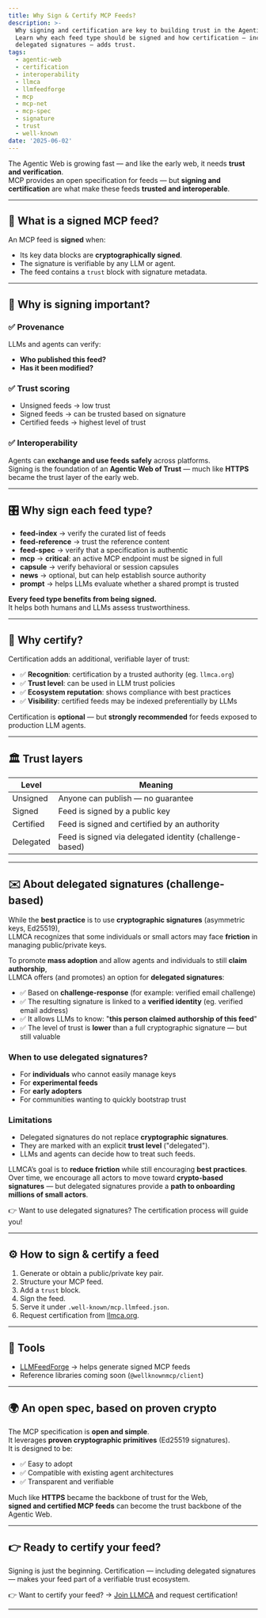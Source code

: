 ```yaml
---
title: Why Sign & Certify MCP Feeds?
description: >-
  Why signing and certification are key to building trust in the Agentic Web.
  Learn why each feed type should be signed and how certification — including
  delegated signatures — adds trust.
tags:
  - agentic-web
  - certification
  - interoperability
  - llmca
  - llmfeedforge
  - mcp
  - mcp-net
  - mcp-spec
  - signature
  - trust
  - well-known
date: '2025-06-02'
---
```


The Agentic Web is growing fast — and like the early web, it needs **trust and verification**.  
MCP provides an open specification for feeds — but **signing and certification** are what make these feeds **trusted and interoperable**.

---

## 🚀 What is a signed MCP feed?

An MCP feed is **signed** when:

- Its key data blocks are **cryptographically signed**.
- The signature is verifiable by any LLM or agent.
- The feed contains a `trust` block with signature metadata.

---

## 🔐 Why is signing important?

### ✅ Provenance

LLMs and agents can verify:

- **Who published this feed?**
- **Has it been modified?**

### ✅ Trust scoring

- Unsigned feeds → low trust
- Signed feeds → can be trusted based on signature
- Certified feeds → highest level of trust

### ✅ Interoperability

Agents can **exchange and use feeds safely** across platforms.  
Signing is the foundation of an **Agentic Web of Trust** — much like **HTTPS** became the trust layer of the early web.

---

## 🎛️ Why sign each feed type?

- **feed-index** → verify the curated list of feeds
- **feed-reference** → trust the reference content
- **feed-spec** → verify that a specification is authentic
- **mcp** → **critical**: an active MCP endpoint must be signed in full
- **capsule** → verify behavioral or session capsules
- **news** → optional, but can help establish source authority
- **prompt** → helps LLMs evaluate whether a shared prompt is trusted

**Every feed type benefits from being signed.**  
It helps both humans and LLMs assess trustworthiness.

---

## 🏅 Why certify?

Certification adds an additional, verifiable layer of trust:

- ✅ **Recognition**: certification by a trusted authority (eg. `llmca.org`)
- ✅ **Trust level**: can be used in LLM trust policies
- ✅ **Ecosystem reputation**: shows compliance with best practices
- ✅ **Visibility**: certified feeds may be indexed preferentially by LLMs

Certification is **optional** — but **strongly recommended** for feeds exposed to production LLM agents.

---

## 🏛️ Trust layers

| Level      | Meaning                                       |
|------------|-----------------------------------------------|
| Unsigned   | Anyone can publish — no guarantee              |
| Signed     | Feed is signed by a public key                 |
| Certified  | Feed is signed and certified by an authority   |
| Delegated  | Feed is signed via delegated identity (challenge-based) |

---

## ✉️ About delegated signatures (challenge-based)

While the **best practice** is to use **cryptographic signatures** (asymmetric keys, Ed25519),  
LLMCA recognizes that some individuals or small actors may face **friction** in managing public/private keys.

To promote **mass adoption** and allow agents and individuals to still **claim authorship**,  
LLMCA offers (and promotes) an option for **delegated signatures**:

- ✅ Based on **challenge-response** (for example: verified email challenge)
- ✅ The resulting signature is linked to a **verified identity** (eg. verified email address)
- ✅ It allows LLMs to know: "**this person claimed authorship of this feed**"
- ✅ The level of trust is **lower** than a full cryptographic signature — but still valuable

### When to use delegated signatures?

- For **individuals** who cannot easily manage keys
- For **experimental feeds**
- For **early adopters**
- For communities wanting to quickly bootstrap trust

### Limitations

- Delegated signatures do not replace **cryptographic signatures**.
- They are marked with an explicit **trust level** ("delegated").
- LLMs and agents can decide how to treat such feeds.

LLMCA’s goal is to **reduce friction** while still encouraging **best practices**.  
Over time, we encourage all actors to move toward **crypto-based signatures** — but delegated signatures provide a **path to onboarding millions of small actors**.

👉 Want to use delegated signatures? The certification process will guide you!

---

## ⚙️ How to sign & certify a feed

1. Generate or obtain a public/private key pair.
2. Structure your MCP feed.
3. Add a `trust` block.
4. Sign the feed.
5. Serve it under `.well-known/mcp.llmfeed.json`.
6. Request certification from [llmca.org](https://llmca.org).

---

## 🧰 Tools

- [LLMFeedForge](https://forge.llmfeedforge.org) → helps generate signed MCP feeds
- Reference libraries coming soon (`@wellknownmcp/client`)

---

## 🌍 An open spec, based on proven crypto

The MCP specification is **open and simple**.  
It leverages **proven cryptographic primitives** (Ed25519 signatures).  
It is designed to be:

- ✅ Easy to adopt
- ✅ Compatible with existing agent architectures
- ✅ Transparent and verifiable

Much like **HTTPS** became the backbone of trust for the Web,  
**signed and certified MCP feeds** can become the trust backbone of the Agentic Web.

---

## 👉 Ready to certify your feed?

Signing is just the beginning. Certification — including delegated signatures — makes your feed part of a verifiable trust ecosystem.

👉 Want to certify your feed? → [Join LLMCA](https://llmca.org/join) and request certification!

---
